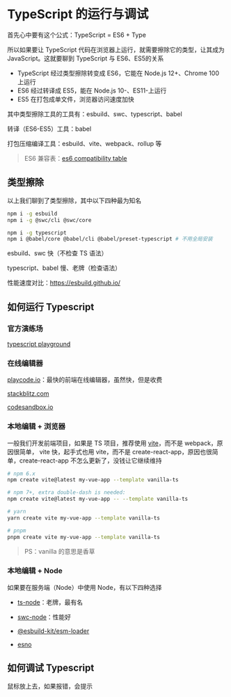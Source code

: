 # TypeScript 的运行与调试



首先心中要有这个公式：TypeScript =  ES6 + Type

所以如果要让 TypeScript 代码在浏览器上运行，就需要擦除它的类型，让其成为 JavaScript。这就要聊到 TypeScript 与 ES6、ES5的关系

- TypeScript 经过类型擦除转变成 ES6，它能在 Node.js 12+、Chrome 100 上运行
- ES6 经过转译成 ES5，能在 Node.js 10-、ES11-上运行
- ES5 在打包成单文件，浏览器访问速度加快

其中类型擦除工具的工具有：esbuild、swc、typescript、babel

转译（ES6-ES5）工具：babel

打包压缩编译工具：esbuild、vite、webpack、rollup 等

> ES6 兼容表：[es6 compatibility table](https://kangax.github.io/compat-table/es6/)



## 类型擦除

以上我们聊到了类型擦除，其中以下四种最为知名

```bash
npm i -g esbuild
npm i -g @swc/cli @swc/core

npm i -g typescript
npm i @babel/core @babel/cli @babel/preset-typescript # 不用全局安装
```

esbuild、swc 快（不检查 TS 语法）

typescript、babel 慢、老牌（检查语法）

性能速度对比：https://esbuild.github.io/



## 如何运行 Typescript

### 官方演练场

[typescript playground](https://www.typescriptlang.org/play)

### 在线编辑器

[playcode.io](https://playcode.io)：最快的前端在线编辑器，虽然快，但是收费

[stackblitz.com](https://stackblitz.com/)

[codesandbox.io](https://codesandbox.io/)

### 本地编辑 + 浏览器

一般我们开发前端项目，如果是 TS 项目，推荐使用 [vite](https://vitejs.dev/)，而不是 webpack，原因很简单， vite 快，起手式也用 vite，而不是 create-react-app，原因也很简单，create-react-app 不怎么更新了，没钱让它继续维持

```bash
# npm 6.x
npm create vite@latest my-vue-app --template vanilla-ts

# npm 7+, extra double-dash is needed:
npm create vite@latest my-vue-app -- --template vanilla-ts

# yarn
yarn create vite my-vue-app --template vanilla-ts

# pnpm
pnpm create vite my-vue-app --template vanilla-ts
```

> PS：vanilla 的意思是香草

### 本地编辑 + Node

如果要在服务端（Node）中使用 Node，有以下四种选择

- [ts-node](https://typestrong.org/ts-node/)：老牌，最有名

- [swc-node](https://github.com/swc-project/swc-node)：性能好

- [@esbuild-kit/esm-loader](https://github.com/esbuild-kit/esm-loader)

- [esno](https://github.com/esbuild-kit/esno)



## 如何调试 Typescript

鼠标放上去，如果报错，会提示

